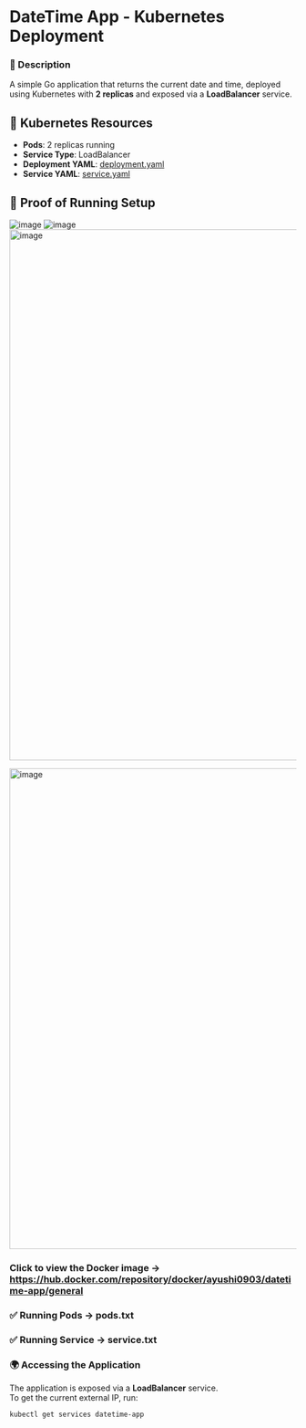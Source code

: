 # DateTime App - Kubernetes Deployment

### 📝 Description  
A simple Go application that returns the current date and time, deployed using Kubernetes with **2 replicas** and exposed via a **LoadBalancer** service.  

## 📜 Kubernetes Resources
- **Pods**: 2 replicas running  
- **Service Type**: LoadBalancer  
- **Deployment YAML**: [deployment.yaml](deployment.yaml)  
- **Service YAML**: [service.yaml](service.yaml)  

## 📸 Proof of Running Setup
![image](https://github.com/user-attachments/assets/e3c92af6-06e9-434d-9e4e-a7c1c60c92da)
![image](https://github.com/user-attachments/assets/97cff883-bbdb-434d-beb6-fc7e066bca23)
<img width="931" alt="image" src="https://github.com/user-attachments/assets/e80f89e6-ecdf-4b0d-8daa-e66821904786" />

<img width="843" alt="image" src="https://github.com/user-attachments/assets/a519acaf-56cc-4af0-a1a5-f6da3fbfabbf" />


### Click to view the Docker image -> https://hub.docker.com/repository/docker/ayushi0903/datetime-app/general
### ✅ Running Pods -> pods.txt
### ✅ Running Service -> service.txt

### 🌍 Accessing the Application
The application is exposed via a **LoadBalancer** service.  
To get the current external IP, run:
```sh
kubectl get services datetime-app